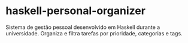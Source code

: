 # haskell-personal-organizer
Sistema de gestão pessoal desenvolvido em Haskell durante a universidade. Organiza e filtra tarefas por prioridade, categorias e tags.
